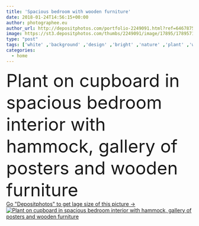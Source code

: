 ```yaml
---
title: 'Spacious bedroom with wooden furniture'
date: 2018-01-24T14:56:15+00:00
author: photographee.eu
author_url: http://depositphotos.com/portfolio-2249091.html?ref=64678756
image: https://st3.depositphotos.com/thumbs/2249091/image/17895/178957178/api_thumb_450.jpg?forcejpeg=true
type: "post"
tags: ['white' ,'background' ,'design' ,'bright' ,'nature' ,'plant' ,'wooden' ,'chair' ,'bed' ,'blanket' ,'modern' ,'soft' ,'wall' ,'lamp' ,'fur' ,'interior' ,'beige' ,'home' ,'flat' ,'furniture' ,'grey' ,'cover' ,'gallery' ,'room' ,'panorama' ,'wool' ,'Rug' ,'apartment' ,'header' ,'bedroom' ,'bench' ,'armchair' ,'pillows' ,'spacious' ,'stool' ,'cushions' ,'cupboard' ,'brazilian' ,'hammock' ,'posters' ,'bedsheets' ]
categories: 
  - home
---
```

<div aling="center">
            <font size="60"> Plant on cupboard in spacious bedroom interior with hammock, gallery of posters and wooden furniture</font>   
</div>
<div>
    <a href='https://depositphotos.com/178957178/stock-photo-spacious-bedroom-with-wooden-furniture.html?ref=64678756' target=_blank > Go "Depositphotos" to get lage size of this picture ->
        <img href='https://depositphotos.com/178957178/stock-photo-spacious-bedroom-with-wooden-furniture.html?ref=64678756' src='https://st3.depositphotos.com/2249091/17895/i/950/depositphotos_178957178-stock-photo-spacious-bedroom-with-wooden-furniture.jpg?forcejpeg=true' alt='Plant on cupboard in spacious bedroom interior with hammock, gallery of posters and wooden furniture' >
    </a>
</div>

